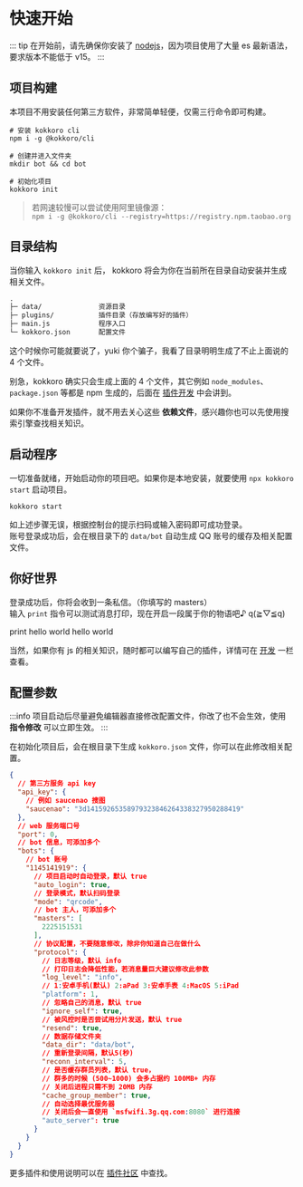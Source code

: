 # 快速开始

::: tip
在开始前，请先确保你安装了 [nodejs](https://nodejs.org/zh-cn/)，因为项目使用了大量 es 最新语法，要求版本不能低于 v15。
:::

## 项目构建

本项目不用安装任何第三方软件，非常简单轻便，仅需三行命令即可构建。

```shell
# 安装 kokkoro cli
npm i -g @kokkoro/cli

# 创建并进入文件夹
mkdir bot && cd bot

# 初始化项目
kokkoro init
```

> 若网速较慢可以尝试使用阿里镜像源：  
> `npm i -g @kokkoro/cli --registry=https://registry.npm.taobao.org`

## 目录结构

当你输入 `kokkoro init` 后， kokkoro 将会为你在当前所在目录自动安装并生成相关文件。

```tex
.
├─ data/              资源目录
├─ plugins/           插件目录（存放编写好的插件）
├─ main.js            程序入口
└─ kokkoro.json       配置文件
```

这个时候你可能就要说了，yuki 你个骗子，我看了目录明明生成了不止上面说的 4 个文件。

别急，kokkoro 确实只会生成上面的 4 个文件，其它例如 `node_modules`、`package.json` 等都是 npm 生成的，后面在 [插件开发](/develop/example) 中会讲到。

如果你不准备开发插件，就不用去关心这些 **依赖文件**，感兴趣你也可以先使用搜索引擎查找相关知识。

## 启动程序

一切准备就绪，开始启动你的项目吧。如果你是本地安装，就要使用 `npx kokkoro start` 启动项目。

```shell
kokkoro start
```

如上述步骤无误，根据控制台的提示扫码或输入密码即可成功登录。  
账号登录成功后，会在根目录下的 `data/bot` 自动生成 QQ 账号的缓存及相关配置文件。

## 你好世界

登录成功后，你将会收到一条私信。（你填写的 masters）  
输入 `print` 指令可以测试消息打印，现在开启一段属于你的物语吧♪ q(≧▽≦q)

<ChatPanel>
  <ChatMessage id="2225151531">print hello world</ChatMessage>
  <ChatMessage id="709289491">hello world</ChatMessage>
</ChatPanel>

当然，如果你有 js 的相关知识，随时都可以编写自己的插件，详情可在 [开发](develop/example) 一栏查看。

## 配置参数

:::info
项目启动后尽量避免编辑器直接修改配置文件，你改了也不会生效，使用 **指令修改** 可以立即生效。
:::

在初始化项目后，会在根目录下生成 `kokkoro.json` 文件，你可以在此修改相关配置。

```json
{
  // 第三方服务 api key
  "api_key": {
    // 例如 saucenao 搜图
    "saucenao": "3d14159265358979323846264338327950288419"
  },
  // web 服务端口号
  "port": 0,
  // bot 信息，可添加多个
  "bots": {
    // bot 账号
    "1145141919": {
      // 项目启动时自动登录，默认 true
      "auto_login": true,
      // 登录模式，默认扫码登录
      "mode": "qrcode",
      // bot 主人，可添加多个
      "masters": [
        2225151531
      ],
      // 协议配置，不要随意修改，除非你知道自己在做什么
      "protocol": {
        // 日志等级，默认 info
        // 打印日志会降低性能，若消息量巨大建议修改此参数
        "log_level": "info",
        // 1:安卓手机(默认) 2:aPad 3:安卓手表 4:MacOS 5:iPad
        "platform": 1,
        // 忽略自己的消息，默认 true
        "ignore_self": true,
        // 被风控时是否尝试用分片发送，默认 true
        "resend": true,
        // 数据存储文件夹
        "data_dir": "data/bot",
        // 重新登录间隔，默认5(秒)
        "reconn_interval": 5,
        // 是否缓存群员列表，默认 true，
        // 群多的时候 (500~1000) 会多占据约 100MB+ 内存
        // 关闭后进程只需不到 20MB 内存
        "cache_group_member": true,
        // 自动选择最优服务器
        // 关闭后会一直使用 `msfwifi.3g.qq.com:8080` 进行连接
        "auto_server": true
      }
    }
  }
}
```

更多插件和使用说明可以在 [插件社区](/plugin/awesome) 中查找。
